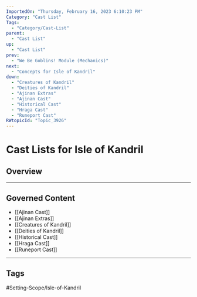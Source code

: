 ```yaml
---
ImportedOn: "Thursday, February 16, 2023 6:10:23 PM"
Category: "Cast List"
Tags:
  - "Category/Cast-List"
parent:
  - "Cast List"
up:
  - "Cast List"
prev:
  - "We Be Goblins! Module (Mechanics)"
next:
  - "Concepts for Isle of Kandril"
down:
  - "Creatures of Kandril"
  - "Deities of Kandril"
  - "Ajinan Extras"
  - "Ajinan Cast"
  - "Historical Cast"
  - "Hraga Cast"
  - "Runeport Cast"
RWtopicId: "Topic_3926"
---
```

# Cast Lists for Isle of Kandril
## Overview
---
## Governed Content
- [[Ajinan Cast]]
- [[Ajinan Extras]]
- [[Creatures of Kandril]]
- [[Deities of Kandril]]
- [[Historical Cast]]
- [[Hraga Cast]]
- [[Runeport Cast]]


---
## Tags
#Setting-Scope/Isle-of-Kandril

